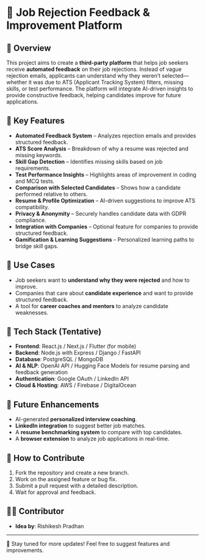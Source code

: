 # 📢 Job Rejection Feedback & Improvement Platform

## 📌 Overview
This project aims to create a **third-party platform** that helps job seekers receive **automated feedback** on their job rejections. Instead of vague rejection emails, applicants can understand why they weren’t selected—whether it was due to ATS (Applicant Tracking System) filters, missing skills, or test performance. The platform will integrate AI-driven insights to provide constructive feedback, helping candidates improve for future applications.

## 🚀 Key Features
- **Automated Feedback System** – Analyzes rejection emails and provides structured feedback.
- **ATS Score Analysis** – Breakdown of why a resume was rejected and missing keywords.
- **Skill Gap Detection** – Identifies missing skills based on job requirements.
- **Test Performance Insights** – Highlights areas of improvement in coding and MCQ tests.
- **Comparison with Selected Candidates** – Shows how a candidate performed relative to others.
- **Resume & Profile Optimization** – AI-driven suggestions to improve ATS compatibility.
- **Privacy & Anonymity** – Securely handles candidate data with GDPR compliance.
- **Integration with Companies** – Optional feature for companies to provide structured feedback.
- **Gamification & Learning Suggestions** – Personalized learning paths to bridge skill gaps.

## 🎯 Use Cases
- Job seekers want to **understand why they were rejected** and how to improve.
- Companies that care about **candidate experience** and want to provide structured feedback.
- A tool for **career coaches and mentors** to analyze candidate weaknesses.

## 🔧 Tech Stack (Tentative)
- **Frontend**: React.js / Next.js / Flutter (for mobile)
- **Backend**: Node.js with Express / Django / FastAPI
- **Database**: PostgreSQL / MongoDB
- **AI & NLP**: OpenAI API / Hugging Face Models for resume parsing and feedback generation
- **Authentication**: Google OAuth / LinkedIn API
- **Cloud & Hosting**: AWS / Firebase / DigitalOcean

## 📌 Future Enhancements
- AI-generated **personalized interview coaching**.
- **LinkedIn integration** to suggest better job matches.
- A **resume benchmarking system** to compare with top candidates.
- A **browser extension** to analyze job applications in real-time.

## 📜 How to Contribute
1. Fork the repository and create a new branch.
2. Work on the assigned feature or bug fix.
3. Submit a pull request with a detailed description.
4. Wait for approval and feedback.

## 👨‍💻 Contributor
- **Idea by**: Rishikesh Pradhan

---

🚀 Stay tuned for more updates! Feel free to suggest features and improvements.
